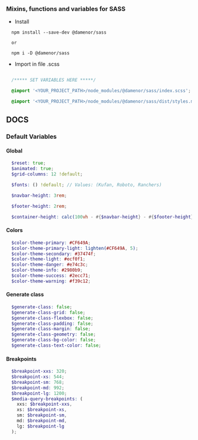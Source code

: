 ### Mixins, functions and variables for SASS

* Install

```
  npm install --save-dev @damenor/sass
    
  or

  npm i -D @damenor/sass
```

* Import in file .scss

```scss

  /***** SET VARIABLES HERE *****/

  @import '<YOUR_PROJECT_PATH>/node_modules/@damenor/sass/index.scss'; // For SASS utils

  @import '<YOUR_PROJECT_PATH>/node_modules/@damenor/sass/dist/styles.min.css'; // For CSS class

```

## DOCS 

### Default Variables

#### Global
```scss
  $reset: true;
  $animated: true;
  $grid-columns: 12 !default;

  $fonts: () !default; // Values: (Kufan, Roboto, Ranchers)

  $navbar-height: 3rem;

  $footer-height: 2rem;

  $container-height: calc(100vh - #{$navbar-height} - #{$footer-height});
```

#### Colors
```scss
  $color-theme-primary: #CF649A;
  $color-theme-primary-light: lighten(#CF649A, 5);
  $color-theme-secondary: #37474f;
  $color-theme-light: #ecf0f1;
  $color-theme-danger: #e74c3c;
  $color-theme-info: #2980b9;
  $color-theme-success: #2ecc71;
  $color-theme-warning: #f39c12;
```

#### Generate class
```scss
  $generate-class: false;
  $generate-class-grid: false;
  $generate-class-flexbox: false;
  $generate-class-padding: false;
  $generate-class-margin: false;
  $generate-class-geometry: false;
  $generate-class-bg-color: false;
  $generate-class-text-color: false;
```

#### Breakpoints
```scss
  $breakpoint-xxs: 320;
  $breakpoint-xs: 544;
  $breakpoint-sm: 768;
  $breakpoint-md: 992;
  $breakpoint-lg: 1200;
  $media-query-breakpoints: (
    xxs: $breakpoint-xxs,
    xs: $breakpoint-xs,
    sm: $breakpoint-sm,
    md: $breakpoint-md,
    lg: $breakpoint-lg
  );
```
